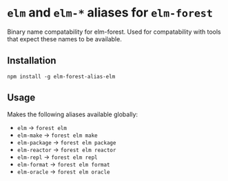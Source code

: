 # `elm` and `elm-*` aliases for `elm-forest`

Binary name compatability for elm-forest.
Used for compatability with tools that expect these names to be available.

## Installation

`npm install -g elm-forest-alias-elm`

## Usage

Makes the following aliases available globally:

  - `elm` -> `forest elm`
  - `elm-make` -> `forest elm make`
  - `elm-package` -> `forest elm package`
  - `elm-reactor` -> `forest elm reactor`
  - `elm-repl` -> `forest elm repl`
  - `elm-format` -> `forest elm format`
  - `elm-oracle` -> `forest elm oracle`